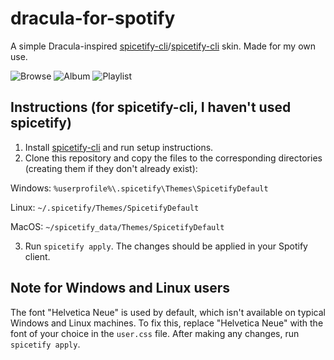 # dracula-for-spotify
A simple Dracula-inspired [spicetify-cli](https://github.com/khanhas/spicetify-cli)/[spicetify-cli](https://github.com/khanhas/spicetify) skin. Made for my own use.

![Browse](https://i.imgur.com/MAjsCVm.png)
![Album](https://i.imgur.com/z7thIss.png)
![Playlist](https://i.imgur.com/OXm7N6y.png)

## Instructions (for spicetify-cli, I haven't used spicetify)
1. Install [spicetify-cli](https://github.com/khanhas/spicetify-cli) and run setup instructions.
2. Clone this repository and copy the files to the corresponding directories (creating them if they don't already exist):

Windows: `%userprofile%\.spicetify\Themes\SpicetifyDefault`

Linux: `~/.spicetify/Themes/SpicetifyDefault`

MacOS: `~/spicetify_data/Themes/SpicetifyDefault`

3. Run `spicetify apply`. The changes should be applied in your Spotify client.

## Note for Windows and Linux users
The font "Helvetica Neue" is used by default, which isn't available on typical Windows and Linux machines. To fix this, replace "Helvetica Neue" with the font of your choice in the `user.css` file. After making any changes, run `spicetify apply`.
